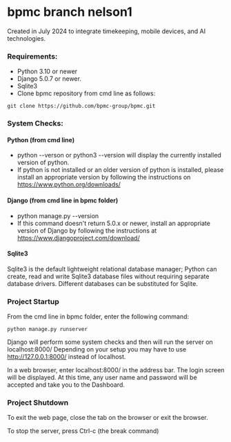 # bpmc branch nelson1
Created in July 2024 to integrate timekeeping, mobile devices, and AI technologies.

### Requirements:
*   Python 3.10 or newer
*   Django 5.0.7 or newer.
*   Sqlite3
*   Clone bpmc repository from cmd line as follows:
```
git clone https://github.com/bpmc-group/bpmc.git
```

### System Checks:

#### Python (from cmd line)
*   python --verson or python3 --version will display the currently installed version of python. 
*   If python is not installed or an older version of python is installed, please install an appropriate version by following the instructions on https://www.python.org/downloads/

#### Django (from cmd line in bpmc folder)
*   python manage.py --version 
*   If this command doesn't return 5.0.x or newer, install an appropriate version of Django by following the instructions at https://www.djangoproject.com/download/

#### Sqlite3
Sqlite3 is the default lightweight relational database manager; Python can create, read and write Sqlite3 database files without requiring separate database drivers. Different databases can be substituted for Sqlite.

### Project Startup

From the cmd line in bpmc folder, enter the following command:

```
python manage.py runserver
```

Django will perform some system checks and then will run the server on localhost:8000/ Depending on your setup you may have to use http://127.0.0.1:8000/ instead of localhost.

In a web browser, enter localhost:8000/ in the address bar. The login screen will be displayed. At this time, any user name and password will be accepted and take you to the Dashboard.

### Project Shutdown

To exit the web page, close the tab on the browser or exit the browser.

To stop the server, press Ctrl-c  (the break command)

